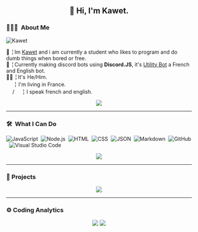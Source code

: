 <h2 align="center">👋 Hi, I'm Kawet.</h2>
<h3> 👨🏻‍💻 &nbsp;About Me</h3>
<p align="left"> <img src="https://komarev.com/ghpvc/?username=Kawet00" alt="Kawet" /> </p>

 📌 ╎ Im <a href="https://kawet.is-a.dev">Kawet</a> and i am currently a student who likes to program and do dumb things when bored or free.<br>
 🤖 ╎ Currently making discord bots using **Discord.JS**, it's <a href="https://www.utilitybot.me/">Utility Bot</a> a French and English bot.<br>
 👨‍💻 ╎ It's  He/Him.<br>
 <img src="https://freesvg.org/img/frenchflagframed.png" height="17em"/> ╎ I'm living in France.<br>
 <img src="https://freesvg.org/img/frenchflagframed.png" height="17em"/>/<img src="https://freesvg.org/img/Flag_of_the_United_States.png" height="17em"/> ╎ I speak french and english.<br>
 <p align="center">
    <a href="https://discord.com/users/691644619758370846">
      <img src="https://lanyard.cnrad.dev/api/691644619758370846"/>
       </a>
    </p>

-------

<h3> 🛠 &nbsp;What I Can Do </h3>

![JavaScript](https://img.shields.io/badge/-JavaScript-05122A?style=flat&logo=javascript)&nbsp;
![Node.js](https://img.shields.io/badge/-Node.js-05122A?style=flat&logo=node.js)&nbsp;
![HTML](https://img.shields.io/badge/-HTML-05122A?style=flat&logo=HTML5)&nbsp;
![CSS](https://img.shields.io/badge/-CSS-05122A?style=flat&logo=CSS3&logoColor=1572B6)&nbsp;
![JSON](https://img.shields.io/badge/-JSON-05122A?style=flat&logo=json)&nbsp;
![Markdown](https://img.shields.io/badge/-Markdown-05122A?style=flat&logo=markdown)&nbsp;
![GitHub](https://img.shields.io/badge/-GitHub-05122A?style=flat&logo=github)&nbsp;
![Visual Studio Code](https://img.shields.io/badge/-Visual%20Studio%20Code-05122A?style=flat&logo=visual-studio-code&logoColor=007ACC)&nbsp;
<p align="center">
 <img src="https://readme-stats-ochre.vercel.app/api/top-langs/?username=Kawet00&bg_color=00000000"/>
 </p>

-------

<h3> 📎&nbsp;Projects </h3>
<p align="center">
<a href="https://github.com/Kawet00/UtilityBot"><img src="https://readme-stats-ochre.vercel.app/api/pin/?username=Kawet00&repo=UtilityBot&bg_color=00000000"></a>
  </p>

-------
  
<h3> ⚙️&nbsp;Coding Analytics</h3>

<p align="center">
  <img src="https://readme-stats-ochre.vercel.app/api?username=Kawet00&show_icons=true&bg_color=00000000&include_all_commits=true&count_private=true" href="https://github.com/Kawet00"/>
 <img src="https://readme-stats-ochre.vercel.app/api/wakatime?username=Kawet00&bg_color=00000000&layout=compact" href="https://wakatime.com/@Kawet"/>
</p>
